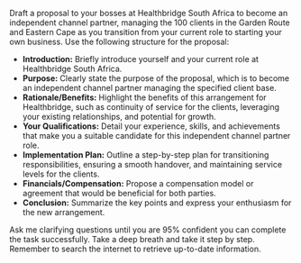 Draft a proposal to your bosses at Healthbridge South Africa to become an independent channel partner, managing the 100 clients in the Garden Route and Eastern Cape as you transition from your current role to starting your own business. Use the following structure for the proposal:

- **Introduction:** Briefly introduce yourself and your current role at Healthbridge South Africa.
- **Purpose:** Clearly state the purpose of the proposal, which is to become an independent channel partner managing the specified client base.
- **Rationale/Benefits:** Highlight the benefits of this arrangement for Healthbridge, such as continuity of service for the clients, leveraging your existing relationships, and potential for growth.
- **Your Qualifications:** Detail your experience, skills, and achievements that make you a suitable candidate for this independent channel partner role.
- **Implementation Plan:** Outline a step-by-step plan for transitioning responsibilities, ensuring a smooth handover, and maintaining service levels for the clients.
- **Financials/Compensation:** Propose a compensation model or agreement that would be beneficial for both parties.
- **Conclusion:** Summarize the key points and express your enthusiasm for the new arrangement.

Ask me clarifying questions until you are 95% confident you can complete the task successfully. Take a deep breath and take it step by step. Remember to search the internet to retrieve up-to-date information.